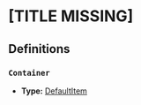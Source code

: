 # [TITLE MISSING]

## Definitions

### <a name="Container"></a> `Container`

- **Type:** <a href="./_Item.md#DefaultItem">DefaultItem</a>
